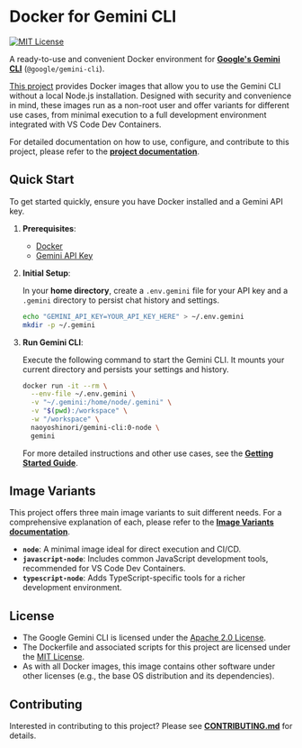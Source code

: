 # Docker for Gemini CLI

[![MIT License](https://img.shields.io/badge/License-MIT-blue.svg)](LICENSE)

A ready-to-use and convenient Docker environment for **[Google's Gemini CLI](https://github.com/google-gemini/gemini-cli)** (`@google/gemini-cli`).

[This project](https://github.com/naoyoshinori/docker-gemini-cli) provides Docker images that allow you to use the Gemini CLI without a local Node.js installation. Designed with security and convenience in mind, these images run as a non-root user and offer variants for different use cases, from minimal execution to a full development environment integrated with VS Code Dev Containers.

For detailed documentation on how to use, configure, and contribute to this project, please refer to the **[project documentation](./docs/index.md)**.

## Quick Start

To get started quickly, ensure you have Docker installed and a Gemini API key.

1. **Prerequisites**:

    * [Docker](https://www.docker.com/get-started)
    * [Gemini API Key](https://aistudio.google.com/app/apikey)

2. **Initial Setup**:

    In your **home directory**, create a `.env.gemini` file for your API key and a `.gemini` directory to persist chat history and settings.

    ```bash
    echo "GEMINI_API_KEY=YOUR_API_KEY_HERE" > ~/.env.gemini
    mkdir -p ~/.gemini
    ```

3. **Run Gemini CLI**:

    Execute the following command to start the Gemini CLI. It mounts your current directory and persists your settings and history.

    ```bash
    docker run -it --rm \
      --env-file ~/.env.gemini \
      -v "~/.gemini:/home/node/.gemini" \
      -v "$(pwd):/workspace" \
      -w "/workspace" \
      naoyoshinori/gemini-cli:0-node \
      gemini
    ```

    For more detailed instructions and other use cases, see the [**Getting Started Guide**](./docs/getting-started.md).

## Image Variants

This project offers three main image variants to suit different needs. For a comprehensive explanation of each, please refer to the [**Image Variants documentation**](./docs/image-variants.md).

* **`node`**: A minimal image ideal for direct execution and CI/CD.
* **`javascript-node`**: Includes common JavaScript development tools, recommended for VS Code Dev Containers.
* **`typescript-node`**: Adds TypeScript-specific tools for a richer development environment.

## License

* The Google Gemini CLI is licensed under the [Apache 2.0 License](https://github.com/google/generative-ai-go/blob/main/LICENSE).
* The Dockerfile and associated scripts for this project are licensed under the [MIT License](LICENSE).
* As with all Docker images, this image contains other software under other licenses (e.g., the base OS distribution and its dependencies).

## Contributing

Interested in contributing to this project? Please see [**CONTRIBUTING.md**](CONTRIBUTING.md) for details.
